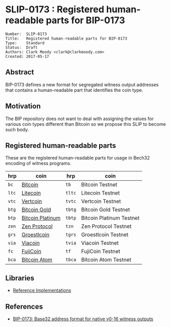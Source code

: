 # SLIP-0173 : Registered human-readable parts for BIP-0173

```
Number:  SLIP-0173
Title:   Registered human-readable parts for BIP-0173
Type:    Standard
Status:  Draft
Authors: Clark Moody <clark@clarkmoody.com>
Created: 2017-05-17
```

## Abstract

BIP-0173 defines a new format for segregated witness output addresses that contains a human-readable part that identifies the coin type.

## Motivation

The BIP repository does not want to deal with assigning the values for various coin types different than Bitcoin so we propose this SLIP to become such body.

## Registered human-readable parts

These are the registered human-readable parts for usage in Bech32 encoding of witness programs.

hrp   | coin                                     | hrp    | coin                     |
------|------------------------------------------|--------|--------------------------|
`bc`  | [Bitcoin](https://bitcoin.org/)          | `tb`   | Bitcoin Testnet          |
`ltc` | [Litecoin](https://litecoin.org/)        | `tltc` | Litecoin Testnet         |
`vtc` | [Vertcoin](https://vertcoin.org/)        | `tvtc` | Vertcoin Testnet         |
`btg` | [Bitcoin Gold](https://bitcoingold.org/) | `tbtg` | Bitcoin Gold Testnet     |
`btp` | [Bitcoin Platinum](https://btcplt.org/)  | `tbtp` | Bitcoin Platinum Testnet |
`zen` | [Zen Protocol](https://zenprotocol.com/) | `tzn`  | Zen Protocol Testnet     |
`grs` | [Groestlcoin](https://groestlcoin.org/)  | `tgrs` | Groestlcoin Testnet      |
`via` | [Viacoin](https://viacoin.org/)          | `tvia` | Viacoin Testnet          |
`fc`  | [FujiCoin](http://www.fujicoin.org/)     | `tf`   | FujiCoin Testnet         |
`bca` | [Bitcoin Atom](https://bitcoinatom.io/)  | `tbca` | Bitcoin Atom Testnet     |

## Libraries

* [Reference Implementations](https://github.com/sipa/bech32/tree/master/ref)

## References

* [BIP-0173: Base32 address format for native v0-16 witness outputs](https://github.com/bitcoin/bips/blob/master/bip-0173.mediawiki)
